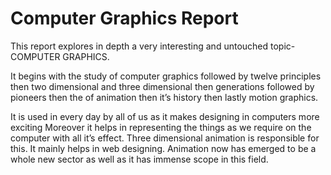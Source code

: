 # Computer Graphics Report

This report explores in depth a very interesting and untouched topic-COMPUTER GRAPHICS.

It begins with the study of computer graphics followed by twelve principles then two dimensional and three dimensional then generations followed by pioneers then the of animation then it’s history then lastly motion graphics.

It is used in every day by all of us as it makes designing in computers more exciting Moreover it helps in representing the things as we require on the computer with all it’s effect. Three dimensional animation is responsible for this. It mainly helps in web designing. Animation now has emerged to be a whole new sector as well as it has immense scope in this field. 
